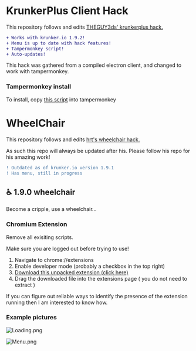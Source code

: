# KrunkerPlus Client Hack

This repository follows and edits [THEGUY3ds' krunkerplus hack.](https://github.com/THEGUY3ds/Krunkerplus-REWORKED-beta-test)

```diff
+ Works with krunker.io 1.9.2!
+ Menu is up to date with hack features!
+ Tampermonkey script!
+ Auto-updates!
```

This hack was gathered from a compiled electron client, and changed
to work with tampermonkey.

### Tampermonkey install

To install, copy [this script](https://raw.githubusercontent.com/Katistic/WheelChairGUI/master/loader.new/chairloader.js) into tampermonkey

# WheelChair

This repository follows and edits [hrt's wheelchair hack.](https://github.com/hrt/WheelChair)

As such this repo will always be updated after his.
Please follow his repo for his amazing work!

```diff
! Outdated as of krunker.io version 1.9.1
! Has menu, still in progress
```


## ♿ 1.9.0 wheelchair
Become a cripple, use a wheelchair...

### Chromium Extension
Remove all exisiting scripts.

Make sure you are logged out before trying to use!

1. Navigate to chrome://extensions
2. Enable developer mode (probably a checkbox in the top right)
3. [Download this unpacked extension (click here)](https://github.com/Katistic/WheelChairGUI/releases/download/v2.1.0/loader.zip)
4. Drag the downloaded file into the extensions page ( you do not need to extract )

If you can figure out reliable ways to identify the presence of the extension running then I am interested to know how.

### Example pictures

![Loading.png](https://raw.githubusercontent.com/katistic/wheelchairgui/master/pics/Loading.png)

![Menu.png](https://raw.githubusercontent.com/katistic/wheelchairgui/master/pics/Menu.png)
